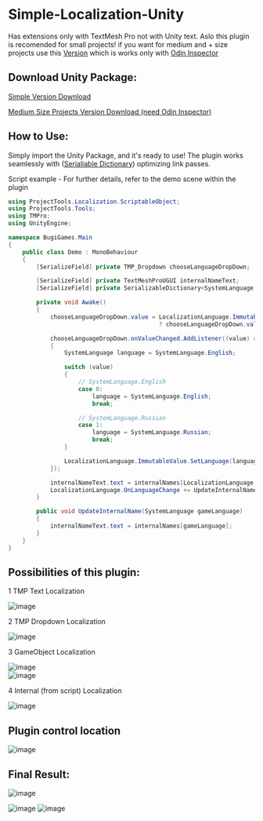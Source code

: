 # Simple-Localization-Unity

Has extensions only with TextMesh Pro not with Unity text. Aslo this plugin is recomended for small projects! if you want for medium and + size projects use this [Version](https://github.com/EduardMalkhasyan/Simple-Localization-Unity/releases/tag/Localization_v_1_0_2_Odin_Support) which is works only with [Odin Inspector](https://odininspector.com/)

## Download Unity Package:
[Simple Version Download](https://github.com/EduardMalkhasyan/Simple-Localization-Unity/releases/tag/Simple_Localization_v_1_0_1)

[Medium Size Projects Version Download (need Odin Inspector)](https://github.com/EduardMalkhasyan/Simple-Localization-Unity/releases/tag/Localization_v_1_0_2_Odin_Support)

## How to Use:
Simply import the Unity Package, and it's ready to use! The plugin works seamlessly with ([Serialiable Dictionary](https://github.com/EduardMalkhasyan/Serializable-Dictionary-Unity)) optimizing link passes.

Script example - For further details, refer to the demo scene within the plugin
```csharp
using ProjectTools.Localization.ScriptableObject;
using ProjectTools.Tools;
using TMPro;
using UnityEngine;

namespace BugiGames.Main
{
    public class Demo : MonoBehaviour
    {
        [SerializeField] private TMP_Dropdown chooseLanguageDropDown;

        [SerializeField] private TextMeshProUGUI internalNameText;
        [SerializeField] private SerializableDictionary<SystemLanguage, string> internalNames;

        private void Awake()
        {
            chooseLanguageDropDown.value = LocalizationLanguage.ImmutableValue.CurrentLanguage == SystemLanguage.English
                                           ? chooseLanguageDropDown.value = 0 : chooseLanguageDropDown.value = 1;

            chooseLanguageDropDown.onValueChanged.AddListener((value) =>
            {
                SystemLanguage language = SystemLanguage.English;

                switch (value)
                {
                    // SystemLanguage.English
                    case 0:
                        language = SystemLanguage.English;
                        break;

                    // SystemLanguage.Russian
                    case 1:
                        language = SystemLanguage.Russian;
                        break;
                }

                LocalizationLanguage.ImmutableValue.SetLanguage(language);
            });

            internalNameText.text = internalNames[LocalizationLanguage.ImmutableValue.CurrentLanguage];
            LocalizationLanguage.OnLanguageChange += UpdateInternalName;
        }

        public void UpdateInternalName(SystemLanguage gameLanguage)
        {
            internalNameText.text = internalNames[gameLanguage];
        }
    }
}
```
## Possibilities of this plugin:

1 TMP Text Localization 

![image](https://github.com/user-attachments/assets/963f125a-00c1-4c38-8a40-32e9f026080d)

2 TMP Dropdown Localization 

![image](https://github.com/user-attachments/assets/5075e6c1-1f30-4666-ab38-59b99eb130df)

3 GameObject Localization 

![image](https://github.com/user-attachments/assets/986f5820-49ef-4509-a983-e29abf9d8271)<br>
![image](https://github.com/user-attachments/assets/b4036d0b-672f-4eae-83c7-0b21f47d5284)

4 Internal (from script) Localization 

![image](https://github.com/EduardMalkhasyan/Simple-Localization-Unity/assets/78969017/126983e1-c449-430d-8422-2ad491e7262c)

## Plugin control location 

![image](https://github.com/EduardMalkhasyan/Simple-Localization-Unity/assets/78969017/232e7e28-d10b-4882-b5a6-975103b509af)


## Final Result:

![image](https://github.com/EduardMalkhasyan/Simple-Localization-Unity/assets/78969017/1c0dcfda-e40a-44c2-a029-b89b8048505d)

![image](https://github.com/EduardMalkhasyan/Simple-Localization-Unity/assets/78969017/f4f8d14f-fb0c-4eb9-a2bf-a373ee700c79)
![image](https://github.com/EduardMalkhasyan/Simple-Localization-Unity/assets/78969017/f4f8d14f-fb0c-4eb9-a2bf-a373ee700c79)

